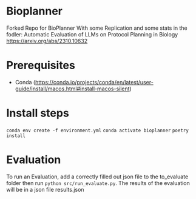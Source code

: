 # Bioplanner 
Forked Repo for BioPlanner With some Replication and some stats in the fodler: Automatic Evaluation of LLMs on Protocol Planning in Biology https://arxiv.org/abs/2310.10632

# Prerequisites 
- Conda (https://conda.io/projects/conda/en/latest/user-guide/install/macos.html#install-macos-silent)

# Install steps
```conda env create -f environment.yml```
```conda activate bioplanner```
```poetry install```

# Evaluation
To run an Evaluation, add a correctly filled out json file to the to_evaluate folder then run ```python src/run_evaluate.py```. The results of the evaluation will be in a json file results.json
